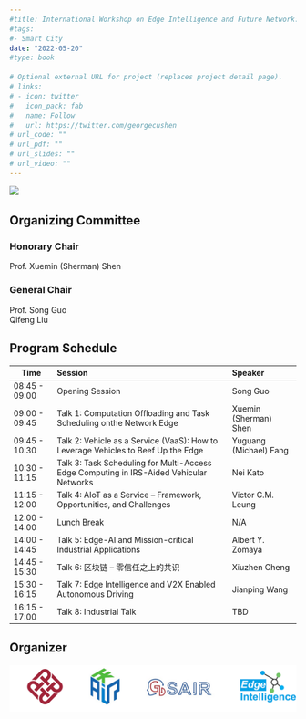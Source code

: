 ```yaml
---
#title: International Workshop on Edge Intelligence and Future Network: towards Ubiquitous Connectivity 
#tags:
#- Smart City
date: "2022-05-20"
#type: book

# Optional external URL for project (replaces project detail page).
# links:
# - icon: twitter
#   icon_pack: fab
#   name: Follow
#   url: https://twitter.com/georgecushen
# url_code: ""
# url_pdf: ""
# url_slides: ""
# url_video: ""
---
```


![](feature.png)

## Organizing Committee

### Honorary Chair 
Prof. Xuemin (Sherman) Shen

### General Chair 
Prof. Song Guo   
Qifeng Liu

## Program Schedule

| Time          | Session                                                      | Speaker                |
| ------------- | :----------------------------------------------------------- | :--------------------- |
| 08:45 - 09:00 | Opening Session                                              | Song Guo               |
| 09:00 - 09:45 | Talk 1: Computation Offloading and Task Scheduling onthe Network Edge | Xuemin (Sherman) Shen  |
| 09:45 - 10:30 | Talk 2: Vehicle as a Service (VaaS): How to Leverage Vehicles to Beef Up the Edge | Yuguang (Michael) Fang |
| 10:30 - 11:15 | Talk 3: Task Scheduling for Multi-Access Edge Computing in IRS-Aided Vehicular Networks | Nei Kato               |
| 11:15 - 12:00 | Talk 4: AIoT as a Service – Framework, Opportunities, and Challenges | Victor C.M. Leung      |
| 12:00 - 14:00 | Lunch Break                                                  | N/A                    |
| 14:00 - 14:45 | Talk 5: Edge-AI and Mission-critical Industrial Applications | Albert Y. Zomaya       |
| 14:45 - 15:30 | Talk 6: 区块链 – 零信任之上的共识                            | Xiuzhen Cheng          |
| 15:30 - 16:15 | Talk 7: Edge Intelligence and V2X Enabled Autonomous Driving | Jianping Wang          |
| 16:15 - 17:00 | Talk 8: Industrial Talk                                      | TBD                    |

## Organizer

![](org.png)



